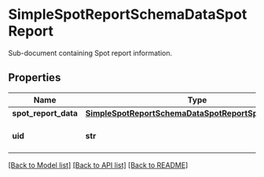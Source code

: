 # SimpleSpotReportSchemaDataSpotReport

Sub-document containing Spot report information.

## Properties
Name | Type | Description | Notes
------------ | ------------- | ------------- | -------------
**spot_report_data** | [**SimpleSpotReportSchemaDataSpotReportSpotReportData**](SimpleSpotReportSchemaDataSpotReportSpotReportData.md) |  | 
**uid** | **str** | Spot report&#39;s IDw. | [optional] 

[[Back to Model list]](../README.md#documentation-for-models) [[Back to API list]](../README.md#documentation-for-api-endpoints) [[Back to README]](../README.md)



